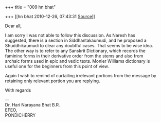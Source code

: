 +++
title = "009 hn bhat"

+++
[[hn bhat	2010-12-26, 07:43:31 [Source](https://groups.google.com/g/samskrita/c/eNd42yYuGZU)]]



Dear all,

  

I am sorry I was not able to follow this discussion. As Naresh has suggested, there is a section in Siddhantakaumudi, and he proposed a Shuddhikaumudi to clear any doubtful cases. That seems to be wise idea. The other way is to refer to any Sanskrit Dictionary, which records the faminine forms in their derivative order from the stems and also from archaic forms used in epic and vedic texts. Monier Williams dictionary is useful one for the beginners from this point of view.  

  

Again I wish to remind of curtailing irrelevant portions from the message by retaining only relevant portion you are replying.

  

With regards

  

--  
Dr. Hari Narayana Bhat B.R.  
EFEO,  
PONDICHERRY  

